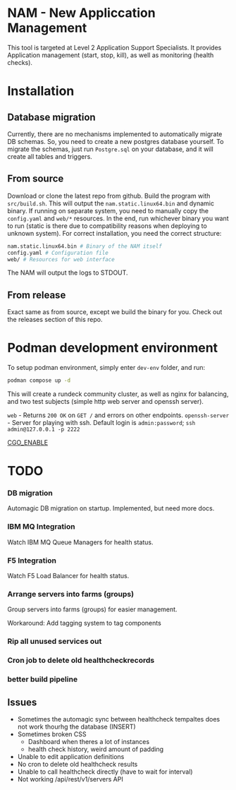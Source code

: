 # NAM - New Appliccation Management
This tool is targeted at Level 2 Application Support Specialists. It provides Application management (start, stop, kill), as well as monitoring (health checks).

# Installation

## Database migration
Currently, there are no mechanisms implemented to automatically migrate DB schemas. So, you need to create a new postgres database yourself. To migrate the schemas, just run `Postgre.sql` on your database, and it will create all tables and triggers.

## From source
Download or clone the latest repo from github. Build the program with `src/build.sh`. This will output the `nam.static.linux64.bin` and dynamic binary. If running on separate system, you need to manually copy the `config.yaml` and `web/*` resources. In the end, run whichever binary you want to run (static is there due to compatibility reasons when deploying to unknown system). For correct installation, you need the correct structure:
```bash
nam.static.linux64.bin # Binary of the NAM itself
config.yaml # Configuration file
web/ # Resources for web interface
```
The NAM will output the logs to STDOUT.

## From release
Exact same as from source, except we build the binary for you. Check out the releases section of this repo.


# Podman development environment
To setup podman environment, simply enter `dev-env` folder, and run:
```bash
podman compose up -d
```
This will create a rundeck community cluster, as well as nginx for balancing, and two test subjects (simple http web server and openssh server).

`web` - Returns `200 OK` on `GET /` and errors on other endpoints.
`openssh-server` - Server for playing with ssh. Default login is `admin:password`; `ssh admin@127.0.0.1 -p 2222`

[CGO_ENABLE](https://github.com/go101/go101/wiki/CGO-Environment-Setup)

# TODO

### DB migration
Automagic DB migration on startup. Implemented, but need more docs.

### IBM MQ Integration
Watch IBM MQ Queue Managers for health status.

### F5 Integration
Watch F5 Load Balancer for health status.

### Arrange servers into farms (groups)
Group servers into farms (groups) for easier management.

Workaround: Add tagging system to tag components

### Rip all unused services out
### Cron job to delete old healthcheckrecords
### better build pipeline

## Issues
- Sometimes the automagic sync between healthcheck tempaltes does not work thourhg the database (INSERT)
- Sometimes broken CSS
    - Dashboard when theres a lot of instances
    - health check history, weird amount of padding
- Unable to edit application definitions
- No cron to delete old healthcheck results
- Unable to call healthcheck directly (have to wait for interval)
- Not working /api/rest/v1/servers API